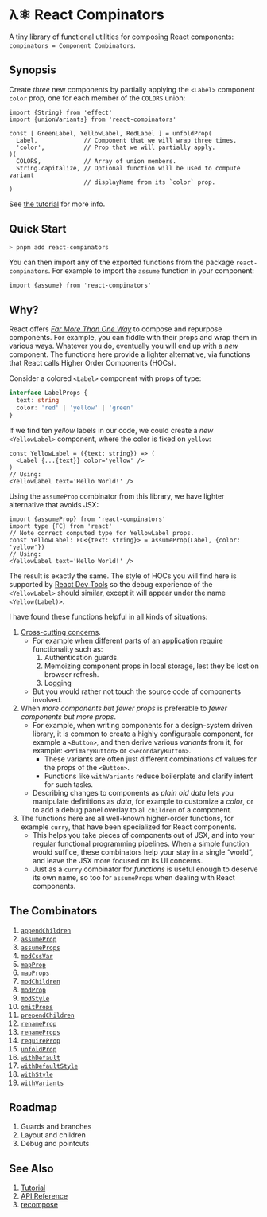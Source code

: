 # λ⚛ React Compinators

A tiny library of functional utilities for composing React components:
`compinators = Component Combinators`.

## Synopsis

Create _three_ new components by partially applying the `<Label>` component
`color` prop, one for each member of the `COLORS` union:

```tsx
import {String} from 'effect'
import {unionVariants} from 'react-compinators'

const [ GreenLabel, YellowLabel, RedLabel ] = unfoldProp(
  Label,             // Component that we will wrap three times.
  'color',           // Prop that we will partially apply.
)(
  COLORS,            // Array of union members.
  String.capitalize, // Optional function will be used to compute variant
                     // displayName from its `color` prop.
) 
```

See [the tutorial](https://middle-ages.github.io/react-compinators-docs/iframe.html?viewMode=docs&id=tutorial--docs) for more info.

## Quick Start

```sh
> pnpm add react-compinators
```

You can then import any of the exported functions from the package
`react-compinators`. For example to import the `assume` function in your
component:

```tsx
import {assume} from 'react-compinators'
```

## Why?

React offers
[_Far More Than One Way_](https://wiki.c2.com/?ThereIsMoreThanOneWayToDoIt)
to compose and repurpose components. For example, you can fiddle with their
props and wrap them in various ways. Whatever you do, eventually you will end up
with a _new_ component. The functions here provide a lighter alternative, via
functions that React calls Higher Order Components (HOCs).

Consider a colored `<Label>` component with props of type:

```ts
interface LabelProps {
  text: string
  color: 'red' | 'yellow' | 'green'
}
```

If we find ten _yellow_ labels in our code, we could create a _new_
`<YellowLabel>` component, where the color is fixed on `yellow`:

```tsx
const YellowLabel = ({text: string}) => (
  <Label {...{text}} color='yellow' />
)
// Using:
<YellowLabel text='Hello World!' />
```

Using the `assumeProp` combinator from this library, we have lighter alternative that avoids JSX:

```tsx
import {assumeProp} from 'react-compinators'
import type {FC} from 'react'
// Note correct computed type for YellowLabel props.
const YellowLabel: FC<{text: string}> = assumeProp(Label, {color: 'yellow'})
// Using:
<YellowLabel text='Hello World!' />
```

The result is exactly the same. The style of HOCs you will find here is
supported by [React Dev Tools](https://react.dev/learn/react-developer-tools)
so the debug experience of the `<YellowLabel>` should similar, except it will
appear under the name `<Yellow(Label)>`.

I have found these functions helpful in all kinds of situations:

1. [Cross-cutting concerns](https://en.wikipedia.org/wiki/Cross-cutting_concern).
   - For example when different parts of an application require functionality
     such as:
     1. Authentication guards.
     2. Memoizing component props in local storage, lest they be lost on browser refresh.
     3. Logging
   - But you would rather not touch the source code of components involved.
2. When _more components but fewer props_ is preferable to
   _fewer components but more props_.
     - For example, when writing components for a design-system driven library,
      it is common to create a highly configurable component, for example a
      `<Button>`, and then derive various _variants_ from it, for example:
      `<PrimaryButton>` or `<SecondaryButton>`.
       - These variants are often just different combinations of values for the
           props of the `<Button>`.
       - Functions like `withVariants` reduce boilerplate and clarify intent for
       such tasks.
     - Describing changes to components as _plain old data_ lets you manipulate
       definitions as _data_, for example to customize a _color_, or to add a
       debug panel overlay to all `children` of a component.
3. The functions here are all well-known higher-order functions, for example
   `curry`, that have been specialized for React components.
   - This helps you take pieces of components out of JSX, and into your regular
     functional programming pipelines. When a simple function would suffice,
     these combinators help your stay in a single “world”, and leave the JSX
     more focused on its UI concerns.
   - Just as a `curry` combinator for _functions_ is useful enough to deserve
     its own name, so too for `assumeProps` when dealing with React components.

## The Combinators

1. [`appendChildren`](https://middle-ages.github.io/react-compinators-docs/docs/functions/appendChildren.html)
2. [`assumeProp`](https://middle-ages.github.io/react-compinators-docs/docs/functions/assumeProp.html)
3. [`assumeProps`](https://middle-ages.github.io/react-compinators-docs/docs/functions/assumeProps.html)
4. [`modCssVar`](https://middle-ages.github.io/react-compinators-docs/docs/functions/modCssVar.html)
5. [`mapProp`](https://middle-ages.github.io/react-compinators-docs/docs/functions/mapProp.html)
6. [`mapProps`](https://middle-ages.github.io/react-compinators-docs/docs/functions/mapProps.html)
7. [`modChildren`](https://middle-ages.github.io/react-compinators-docs/docs/functions/modChildren.html)
8. [`modProp`](https://middle-ages.github.io/react-compinators-docs/docs/functions/modProp.html)
9. [`modStyle`](https://middle-ages.github.io/react-compinators-docs/docs/functions/modStyle.html)
10. [`omitProps`](https://middle-ages.github.io/react-compinators-docs/docs/functions/omitProps.html)
11. [`prependChildren`](https://middle-ages.github.io/react-compinators-docs/docs/functions/prependChildren.html)
12. [`renameProp`](https://middle-ages.github.io/react-compinators-docs/docs/functions/renameProp.html)
13. [`renameProps`](https://middle-ages.github.io/react-compinators-docs/docs/functions/renameProps.html)
14. [`requireProp`](https://middle-ages.github.io/react-compinators-docs/docs/functions/requireProp.html)
15. [`unfoldProp`](https://middle-ages.github.io/react-compinators-docs/docs/functions/unfoldProp.html)
16. [`withDefault`](https://middle-ages.github.io/react-compinators-docs/docs/functions/withDefault.html)
17. [`withDefaultStyle`](https://middle-ages.github.io/react-compinators-docs/docs/functions/withDefaultStyle.html)
18. [`withStyle`](https://middle-ages.github.io/react-compinators-docs/docs/functions/withStyle.html)
19. [`withVariants`](https://middle-ages.github.io/react-compinators-docs/docs/functions/withVariants.html)

## Roadmap

1. Guards and branches
2. Layout and children
3. Debug and pointcuts

## See Also

1. [Tutorial](https://middle-ages.github.io/react-compinators-docs/iframe.html?viewMode=docs&id=tutorial--docs)
2. [API Reference](https://middle-ages.github.io/react-compinators-docs/docs)
3. [recompose](https://www.npmjs.com/package/recompose)
